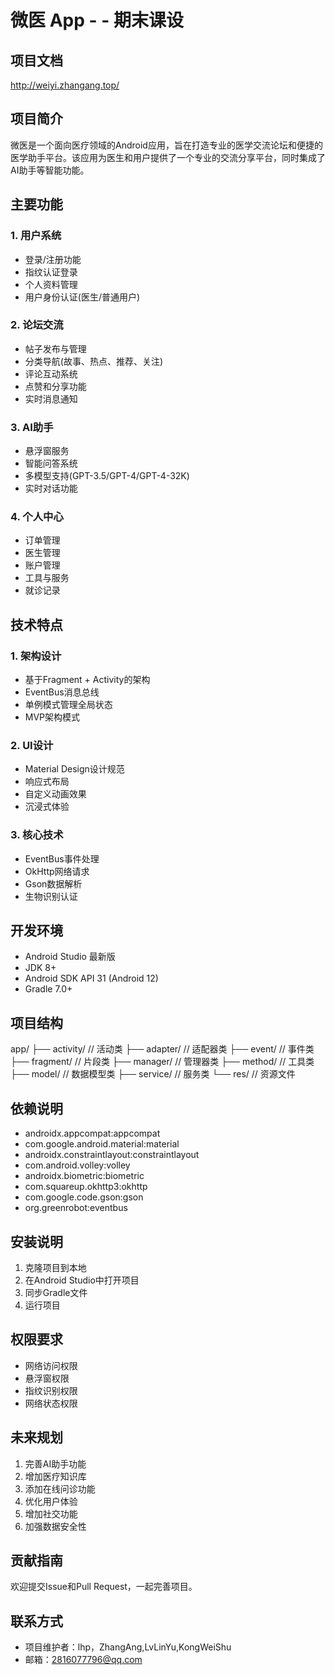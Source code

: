 # 微医 App - - 期末课设

## 项目文档
http://weiyi.zhangang.top/

## 项目简介
微医是一个面向医疗领域的Android应用，旨在打造专业的医学交流论坛和便捷的医学助手平台。该应用为医生和用户提供了一个专业的交流分享平台，同时集成了AI助手等智能功能。

## 主要功能

### 1. 用户系统
- 登录/注册功能
- 指纹认证登录
- 个人资料管理
- 用户身份认证(医生/普通用户)

### 2. 论坛交流
- 帖子发布与管理
- 分类导航(故事、热点、推荐、关注)
- 评论互动系统
- 点赞和分享功能
- 实时消息通知

### 3. AI助手
- 悬浮窗服务
- 智能问答系统
- 多模型支持(GPT-3.5/GPT-4/GPT-4-32K)
- 实时对话功能

### 4. 个人中心
- 订单管理
- 医生管理
- 账户管理
- 工具与服务
- 就诊记录

## 技术特点

### 1. 架构设计
- 基于Fragment + Activity的架构
- EventBus消息总线
- 单例模式管理全局状态
- MVP架构模式

### 2. UI设计
- Material Design设计规范
- 响应式布局
- 自定义动画效果
- 沉浸式体验

### 3. 核心技术
- EventBus事件处理
- OkHttp网络请求
- Gson数据解析
- 生物识别认证

## 开发环境
- Android Studio 最新版
- JDK 8+
- Android SDK API 31 (Android 12)
- Gradle 7.0+

## 项目结构
app/
├── activity/ // 活动类
├── adapter/ // 适配器类
├── event/ // 事件类
├── fragment/ // 片段类
├── manager/ // 管理器类
├── method/ // 工具类
├── model/ // 数据模型类
├── service/ // 服务类
└── res/ // 资源文件

## 依赖说明
- androidx.appcompat:appcompat
- com.google.android.material:material
- androidx.constraintlayout:constraintlayout
- com.android.volley:volley
- androidx.biometric:biometric
- com.squareup.okhttp3:okhttp
- com.google.code.gson:gson
- org.greenrobot:eventbus

## 安装说明
1. 克隆项目到本地
2. 在Android Studio中打开项目
3. 同步Gradle文件
4. 运行项目

## 权限要求
- 网络访问权限
- 悬浮窗权限
- 指纹识别权限
- 网络状态权限

## 未来规划
1. 完善AI助手功能
2. 增加医疗知识库
3. 添加在线问诊功能
4. 优化用户体验
5. 增加社交功能
6. 加强数据安全性

## 贡献指南
欢迎提交Issue和Pull Request，一起完善项目。

## 联系方式
- 项目维护者：lhp，ZhangAng,LvLinYu,KongWeiShu
- 邮箱：2816077796@qq.com
